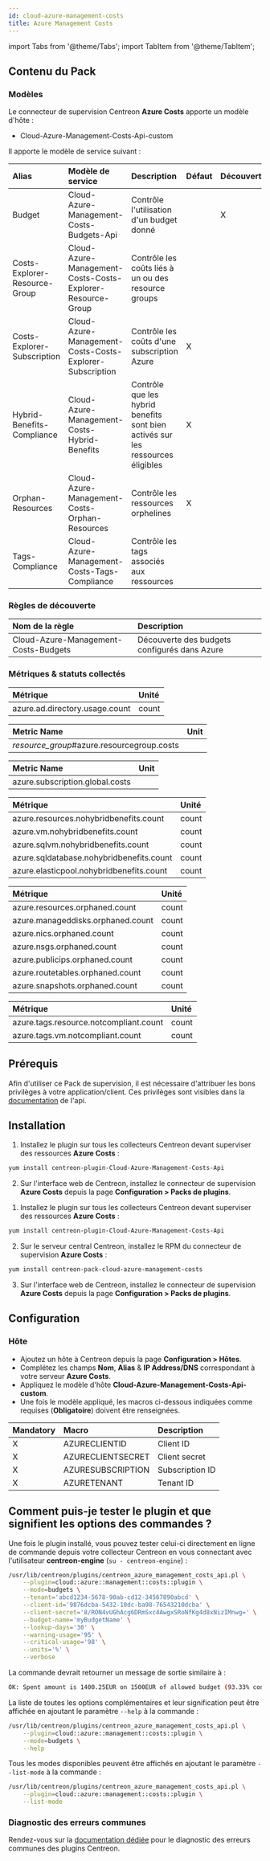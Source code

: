```yaml
---
id: cloud-azure-management-costs
title: Azure Management Costs 
---
```

import Tabs from '@theme/Tabs';
import TabItem from '@theme/TabItem';


## Contenu du Pack

### Modèles

Le connecteur de supervision Centreon **Azure Costs** apporte un modèle d'hôte :

* Cloud-Azure-Management-Costs-Api-custom

Il apporte le modèle de service suivant :

| Alias                         | Modèle de service                             | Description                                                                     | Défaut | Découverte |
|:------------------------------|:----------------------------------------------|:--------------------------------------------------------------------------------|:-------|:-----------|
| Budget                        | Cloud-Azure-Management-Costs-Budgets-Api      | Contrôle l'utilisation d'un budget donné                                        |        | X          |
| Costs-Explorer-Resource-Group | Cloud-Azure-Management-Costs-Costs-Explorer-Resource-Group | Contrôle les coûts liés à un ou des resource groups                                   |         |           |
| Costs-Explorer-Subscription   | Cloud-Azure-Management-Costs-Costs-Explorer-Subscription   | Contrôle les coûts d'une subscription Azure                            | X       |           |
| Hybrid-Benefits-Compliance    | Cloud-Azure-Management-Costs-Hybrid-Benefits  | Contrôle que les hybrid benefits sont bien activés sur les ressources éligibles | X      |            |
| Orphan-Resources              | Cloud-Azure-Management-Costs-Orphan-Resources | Contrôle les ressources orphelines                                              | X      |            |
| Tags-Compliance               | Cloud-Azure-Management-Costs-Tags-Compliance  | Contrôle les tags associés aux ressources                                       |        |            |


### Règles de découverte 

<Tabs groupId="sync">
<TabItem value="Services" label="Services">

| Nom de la règle                            | Description                                   |
| :----------------------------------------- | :-------------------------------------------- |
| Cloud-Azure-Management-Costs-Budgets       | Découverte des budgets configurés dans Azure  |

</TabItem>
</Tabs>

### Métriques & statuts collectés

<Tabs groupId="sync">
<TabItem value="Budgets" label="Budgets">

| Métrique                             | Unité |
|:-------------------------------------|:------|
| azure.ad.directory.usage.count       | count |

</TabItem>

<TabItem value="Costs-Explorer-Resource-Group" label="Costs-Explorer-Resource-Group">

| Metric Name                                | Unit  |
|:-------------------------------------------|:------|
| *resource_group*#azure.resourcegroup.costs |       |

</TabItem>
<TabItem value="Costs-Explorer-Subscription" label="Costs-Explorer-Subscription">

| Metric Name                                | Unit  |
|:-------------------------------------------|:------|
| azure.subscription.global.costs            |       |

</TabItem>
<TabItem value="Hybrid-Benefits-Compliance" label="Hybrid-Benefits-Compliance">

| Métrique                                 | Unité |
|:-----------------------------------------|:------|
| azure.resources.nohybridbenefits.count   | count |
| azure.vm.nohybridbenefits.count          | count |
| azure.sqlvm.nohybridbenefits.count       | count |
| azure.sqldatabase.nohybridbenefits.count | count |
| azure.elasticpool.nohybridbenefits.count | count |


</TabItem>
<TabItem value="Orphan-Resources" label="Orphan-Resources">

| Métrique                          | Unité |
|:----------------------------------|:------|
| azure.resources.orphaned.count    | count |
| azure.manageddisks.orphaned.count | count |
| azure.nics.orphaned.count         | count |
| azure.nsgs.orphaned.count         | count |
| azure.publicips.orphaned.count    | count |
| azure.routetables.orphaned.count  | count |
| azure.snapshots.orphaned.count    | count |

</TabItem>
<TabItem value="Tags-Compliance" label="Tags-Compliance">

| Métrique                               | Unité |
|:---------------------------------------|:------|
| azure.tags.resource.notcompliant.count | count |
| azure.tags.vm.notcompliant.count       | count |

</TabItem>
</Tabs>

## Prérequis

Afin d'utiliser ce Pack de supervision, il est nécessaire d'attribuer les bons privilèges à votre application/client. Ces privilèges sont visibles dans la [documentation](https://docs.microsoft.com/en-us/azure/cost-management-billing/manage/consumption-api-overview) de l'api. 

## Installation

<Tabs groupId="sync">
<TabItem value="Online License" label="Online License">

1. Installez le plugin sur tous les collecteurs Centreon devant superviser des ressources **Azure Costs** :

```bash
yum install centreon-plugin-Cloud-Azure-Management-Costs-Api
```

2. Sur l'interface web de Centreon, installez le connecteur de supervision **Azure Costs** depuis la page **Configuration > Packs de plugins**.

</TabItem>
<TabItem value="Offline License" label="Offline License">

1. Installez le plugin sur tous les collecteurs Centreon devant superviser des ressources **Azure Costs** :

```bash
yum install centreon-plugin-Cloud-Azure-Management-Costs-Api
```

2. Sur le serveur central Centreon, installez le RPM du connecteur de supervision **Azure Costs** :

```bash
yum install centreon-pack-cloud-azure-management-costs
```

3. Sur l'interface web de Centreon, installez le connecteur de supervision **Azure Costs** depuis la page **Configuration > Packs de plugins**.

</TabItem>
</Tabs>

## Configuration

### Hôte

* Ajoutez un hôte à Centreon depuis la page **Configuration > Hôtes**.
* Complétez les champs **Nom**, **Alias** & **IP Address/DNS** correspondant à votre serveur **Azure Costs**.
* Appliquez le modèle d'hôte **Cloud-Azure-Management-Costs-Api-custom**.
* Une fois le modèle appliqué, les macros ci-dessous indiquées comme requises (**Obligatoire**) doivent être renseignées.

| Mandatory   | Macro              | Description                                      |
|:------------|:-------------------|:-------------------------------------------------|
| X           | AZURECLIENTID      | Client ID                                        |
| X           | AZURECLIENTSECRET  | Client secret                                    |
| X           | AZURESUBSCRIPTION  | Subscription ID                                  |
| X           | AZURETENANT        | Tenant ID                                        |                                                                    |

## Comment puis-je tester le plugin et que signifient les options des commandes ?

Une fois le plugin installé, vous pouvez tester celui-ci directement en ligne
de commande depuis votre collecteur Centreon en vous connectant avec
l'utilisateur **centreon-engine** (`su - centreon-engine`) :

```bash
/usr/lib/centreon/plugins/centreon_azure_management_costs_api.pl \
    --plugin=cloud::azure::management::costs::plugin \
    --mode=budgets \
    --tenant='abcd1234-5678-90ab-cd12-34567890abcd' \
    --client-id='9876dcba-5432-10dc-ba98-76543210dcba' \
    --client-secret='8/RON4vUGhAcg6DRmSxc4AwgxSRoNfKg4d8xNizIMnwg=' \
    --budget-name='myBudgetName' \
    --lookup-days='30' \
    --warning-usage='95' \
    --critical-usage='98' \
    --units='%' \
    --verbose
```

La commande devrait retourner un message de sortie similaire à :

```bash
OK: Spent amount is 1400.25EUR on 1500EUR of allowed budget (93.33% consumption) for the past 30 days | 'azure.budget.consumption.currency'=1400.25;0:1425;0:1485;0;1500
```

La liste de toutes les options complémentaires et leur signification peut être
affichée en ajoutant le paramètre `--help` à la commande :

```bash
/usr/lib/centreon/plugins/centreon_azure_management_costs_api.pl \
    --plugin=cloud::azure::management::costs::plugin \
    --mode=budgets \
    --help
```

Tous les modes disponibles peuvent être affichés en ajoutant le paramètre
`--list-mode` à la commande :

```bash
/usr/lib/centreon/plugins/centreon_azure_management_costs_api.pl \
    --plugin=cloud::azure::management::costs::plugin \
    --list-mode
```

### Diagnostic des erreurs communes

Rendez-vous sur la [documentation dédiée](../getting-started/how-to-guides/troubleshooting-plugins.md)
pour le diagnostic des erreurs communes des plugins Centreon.
